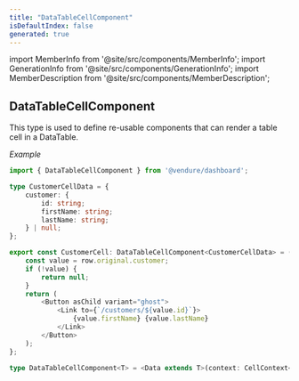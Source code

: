 ```yaml
---
title: "DataTableCellComponent"
isDefaultIndex: false
generated: true
---
```

<!-- This file was generated from the Vendure source. Do not modify. Instead, re-run the "docs:build" script -->
import MemberInfo from '@site/src/components/MemberInfo';
import GenerationInfo from '@site/src/components/GenerationInfo';
import MemberDescription from '@site/src/components/MemberDescription';


## DataTableCellComponent

<GenerationInfo sourceFile="packages/dashboard/src/lib/components/data-table/types.ts" sourceLine="40" packageName="@vendure/dashboard" since="3.4.0" />

This type is used to define re-usable components that can render a table cell in a
DataTable.

*Example*

```ts
import { DataTableCellComponent } from '@vendure/dashboard';

type CustomerCellData = {
    customer: {
        id: string;
        firstName: string;
        lastName: string;
    } | null;
};

export const CustomerCell: DataTableCellComponent<CustomerCellData> = ({ row }) => {
    const value = row.original.customer;
    if (!value) {
        return null;
    }
    return (
        <Button asChild variant="ghost">
            <Link to={`/customers/${value.id}`}>
                {value.firstName} {value.lastName}
            </Link>
        </Button>
    );
};
```

```ts title="Signature"
type DataTableCellComponent<T> = <Data extends T>(context: CellContext<Data, any>) => any
```
